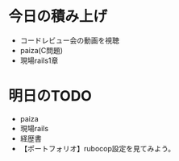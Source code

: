 # 今日の積み上げ
- コードレビュー会の動画を視聴
- paiza(C問題)
- 現場rails1章
# 明日のTODO
- paiza
- 現場rails
- 経歴書
- 【ポートフォリオ】rubocop設定を見てみよう。
